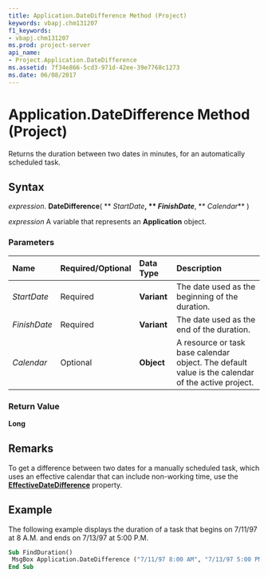 ```yaml
---
title: Application.DateDifference Method (Project)
keywords: vbapj.chm131207
f1_keywords:
- vbapj.chm131207
ms.prod: project-server
api_name:
- Project.Application.DateDifference
ms.assetid: 7f34e866-5cd3-971d-42ee-39e7768c1273
ms.date: 06/08/2017
---
```



# Application.DateDifference Method (Project)

Returns the duration between two dates in minutes, for an automatically scheduled task.


## Syntax

 _expression_. **DateDifference**( ** _StartDate_**, ** _FinishDate_**, ** _Calendar_** )

 _expression_ A variable that represents an **Application** object.


### Parameters



|**Name**|**Required/Optional**|**Data Type**|**Description**|
|:-----|:-----|:-----|:-----|
| _StartDate_|Required|**Variant**|The date used as the beginning of the duration.|
| _FinishDate_|Required|**Variant**|The date used as the end of the duration.|
| _Calendar_|Optional|**Object**|A resource or task base calendar object. The default value is the calendar of the active project.|

### Return Value

 **Long**


## Remarks

To get a difference between two dates for a manually scheduled task, which uses an effective calendar that can include non-working time, use the  **[EffectiveDateDifference](startdriver-effectivedatedifference-property-project.md)** property.


## Example

The following example displays the duration of a task that begins on 7/11/97 at 8 A.M. and ends on 7/13/97 at 5:00 P.M.


```vb
Sub FindDuration() 
 MsgBox Application.DateDifference ("7/11/97 8:00 AM", "7/13/97 5:00 PM") 
End Sub
```



